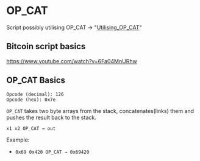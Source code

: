 # OP_CAT
Script possibly utilising OP_CAT -> "[Utilising_OP_CAT](https://github.com/BRbtc/OP_CAT/blob/main/Utilising_OP_CAT)"

## Bitcoin script basics
https://www.youtube.com/watch?v=6Fa04MnURhw

## OP_CAT Basics

    Opcode (decimal): 126
    Opcode (hex): 0x7e

`OP_CAT` takes two byte arrays from the stack, concatenates(links) them and pushes the result back to the stack.

    x1 x2 OP_CAT → out

Example:

* `0x69 0x420 OP_CAT → 0x69420`

